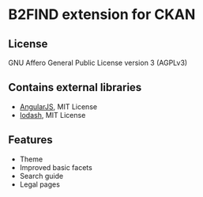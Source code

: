 # B2FIND extension for CKAN

## License
GNU Affero General Public License version 3 (AGPLv3)

## Contains external libraries
- [AngularJS](http://angularjs.org/), MIT License
- [lodash](https://lodash.com/), MIT License

## Features
- Theme
- Improved basic facets
- Search guide
- Legal pages
